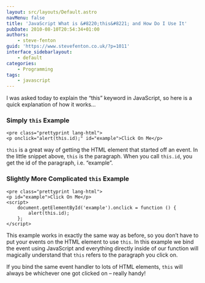 ```yaml
---
layout: src/layouts/Default.astro
navMenu: false
title: 'JavaScript What is &#8220;this&#8221; and How Do I Use It'
pubDate: 2010-08-10T20:54:34+01:00
authors:
    - steve-fenton
guid: 'https://www.stevefenton.co.uk/?p=1011'
interface_sidebarlayout:
    - default
categories:
    - Programming
tags:
    - javascript
---
```


I was asked today to explain the “this” keyword in JavaScript, so here is a quick explanation of how it works…

### Simply `this` Example

```
<pre class="prettyprint lang-html">
<p onclick="alert(this.id);" id="example">Click On Me</p>
```
`this` is a great way of getting the HTML element that started off an event. In the little snippet above, `this` is the paragraph. When you call `this.id`, you get the id of the paragraph, i.e. “example”.

### Slightly More Complicated `this` Example

```
<pre class="prettyprint lang-html">
<p id="example">Click On Me</p>
<script>
    document.getElementById('example').onclick = function () {
        alert(this.id);
    };
</script>
```
This example works in exactly the same way as before, so you don’t have to put your events on the HTML element to use `this`. In this example we bind the event using JavaScript and everything directly inside of our function will magically understand that `this` refers to the paragraph you click on.

If you bind the same event handler to lots of HTML elements, `this` will always be whichever one got clicked on – really handy!